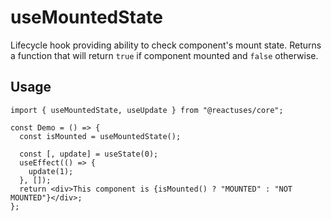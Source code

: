 # useMountedState

Lifecycle hook providing ability to check component's mount state.
Returns a function that will return `true` if component mounted and `false` otherwise.

## Usage

```tsx
import { useMountedState, useUpdate } from "@reactuses/core";

const Demo = () => {
  const isMounted = useMountedState();

  const [, update] = useState(0);
  useEffect(() => {
    update(1);
  }, []);
  return <div>This component is {isMounted() ? "MOUNTED" : "NOT MOUNTED"}</div>;
};
```
